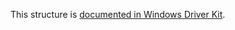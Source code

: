 This structure is [documented in Windows Driver Kit](https://learn.microsoft.com/en-us/windows-hardware/drivers/ddi/wdm/ns-wdm-_system_power_state_context).
